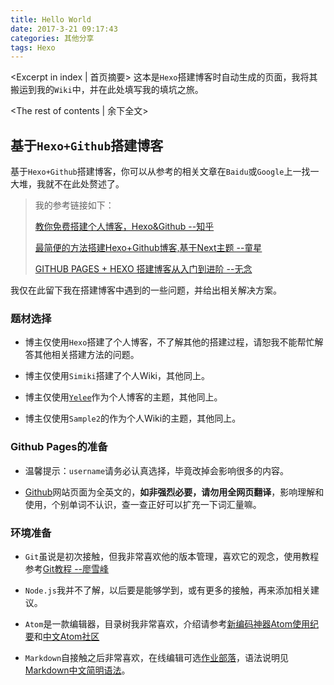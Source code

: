 ```yaml
---
title: Hello World
date: 2017-3-21 09:17:43
categories: 其他分享
tags: Hexo
---
```

<Excerpt in index | 首页摘要>
这本是`Hexo`搭建博客时自动生成的页面，我将其搬运到我的`Wiki`中，并在此处填写我的填坑之旅。
<!--more-->
<The rest of contents | 余下全文>
## 基于`Hexo+Github`搭建博客
基于`Hexo+Github`搭建博客，你可以从参考的相关文章在`Baidu`或`Google`上一找一大堆，我就不在此处赘述了。

>我的参考链接如下：
>
>[教你免费搭建个人博客，Hexo&Github --知乎](https://zhuanlan.zhihu.com/p/25729240)
>
> [最简便的方法搭建Hexo+Github博客,基于Next主题 --童星](http://chaserr.github.io/2016/06/01/%E6%9C%80%E7%AE%80%E4%BE%BF%E7%9A%84%E6%96%B9%E6%B3%95%E6%90%AD%E5%BB%BAHexo-Github%E5%8D%9A%E5%AE%A2-%E5%9F%BA%E4%BA%8ENext%E4%B8%BB%E9%A2%98/#more)
>
> [GITHUB PAGES + HEXO 搭建博客从入门到进阶 --无念](https://munen.cc/tech/hexo-init.html)


我仅在此留下我在搭建博客中遇到的一些问题，并给出相关解决方案。
### 题材选择
* 博主仅使用`Hexo`搭建了个人博客，不了解其他的搭建过程，请恕我不能帮忙解答其他相关搭建方法的问题。

* 博主仅使用`Simiki`搭建了个人Wiki，其他同上。

* 博主仅使用[`Yelee`](https://github.com/MOxFIVE/hexo-theme-yelee)作为个人博客的主题，其他同上。

* 博主仅使用`Sample2`的作为个人Wiki的主题，其他同上。

### Github Pages的准备
* 温馨提示：`username`请务必认真选择，毕竟改掉会影响很多的内容。

* [Github](https://github.com)网站页面为全英文的，**如非强烈必要，请勿用全网页翻译**，影响理解和使用，个别单词不认识，查一查正好可以扩充一下词汇量嘛。

### 环境准备
* `Git`虽说是初次接触，但我非常喜欢他的版本管理，喜欢它的观念，使用教程参考[Git教程 --廖雪峰](http://www.liaoxuefeng.com/wiki/0013739516305929606dd18361248578c67b8067c8c017b000)

* `Node.js`我并不了解，以后要是能够学到，或有更多的接触，再来添加相关建议。

* `Atom`是一款编辑器，目录树我非常喜欢，介绍请参考[新编码神器Atom使用纪要](http://jeffjade.com/2016/03/03/2016-03-02-how-to-use-atom/)和[中文Atom社区](https://atom-china.org/)

* `Markdown`自接触之后非常喜欢，在线编辑可选[作业部落](https://www.zybuluo.com/mdeditor)，语法说明见[Markdown中文简明语法](http://wowubuntu.com/markdown/)。
